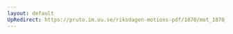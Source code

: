 ```yaml
---
layout: default
UpRedirect: https://pruto.im.uu.se/riksdagen-motions-pdf/1870/mot_1870__ak__239/mot_1870__ak__239-001.pdf
---
```

